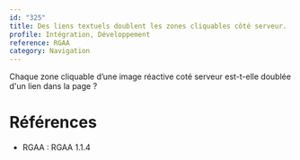 ```yaml
---
id: "325"
title: Des liens textuels doublent les zones cliquables côté serveur.
profile: Intégration, Développement
reference: RGAA
category: Navigation
---
```


Chaque zone cliquable d’une image réactive coté serveur est-t-elle doublée d'un lien dans la page ?

# Références

*   RGAA : RGAA 1.1.4

